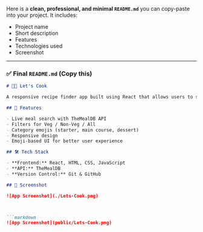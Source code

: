 Here is a **clean, professional, and minimal `README.md`** you can copy-paste into your project. It includes:

* Project name
* Short description
* Features
* Technologies used
* Screenshot

---

### ✅ Final `README.md` (Copy this)

```markdown
# 🧑‍🍳 Let's Cook

A responsive recipe finder app built using React that allows users to search for meals, filter by vegetarian/non-vegetarian and course type (starter, main course, dessert), and view full recipes.

## 🚀 Features

- Live meal search with TheMealDB API
- Filters for Veg / Non-Veg / All
- Category emojis (starter, main course, dessert)
- Responsive design
- Emoji-based UI for better user experience

## 🛠️ Tech Stack

- **Frontend:** React, HTML, CSS, JavaScript
- **API:** TheMealDB
- **Version Control:** Git & GitHub

## 📸 Screenshot

![App Screenshot](./Lets-Cook.png)



```markdown
![App Screenshot](public/Lets-Cook.png)
```


